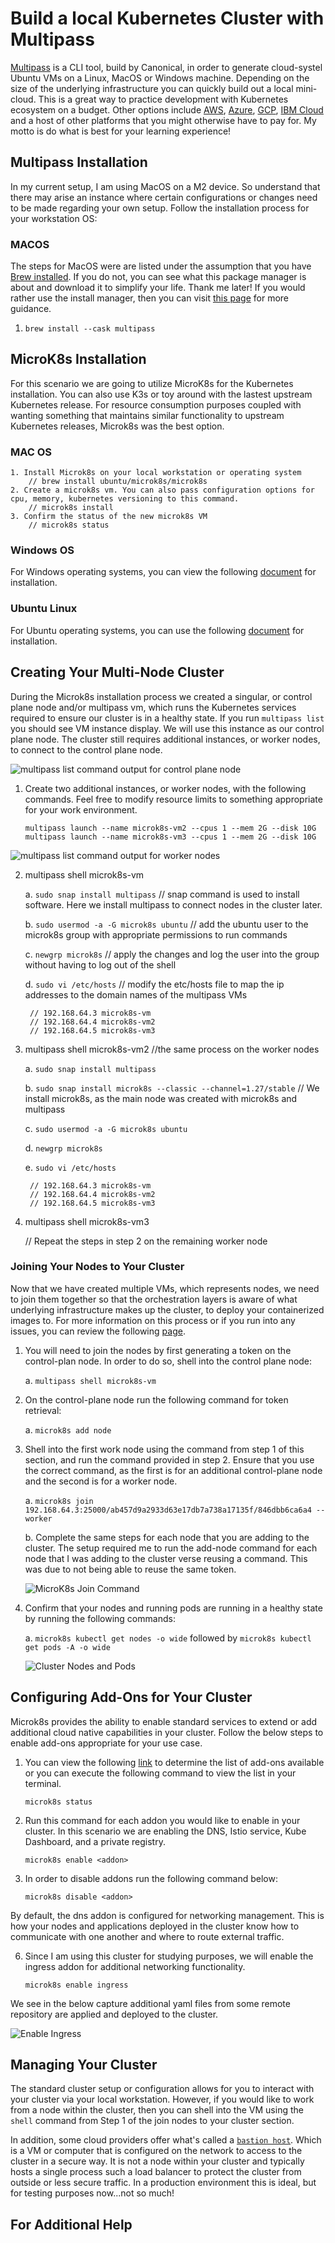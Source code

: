 # Build a local Kubernetes Cluster with Multipass
[Multipass](https://multipass.run/) is a CLI tool, build by Canonical, in order to generate cloud-systel Ubuntu VMs on a Linux, MacOS or Windows machine. Depending on the size of the underlying infrastructure you can quickly build out a local mini-cloud. This is a great way to practice development with Kubernetes ecosystem on a budget. Other options include [AWS](https://portal.aws.amazon.com/billing/signup?refid=em_127222&redirect_url=https%3A%2F%2Faws.amazon.com%2Fregistration-confirmation#/start/email), [Azure](https://azure.microsoft.com/en-us/free/search/?ef_id=_k_CjwKCAiAjrarBhAWEiwA2qWdCPW1oFMX8yFDQGIUHnvArjt4XP_giNV0HIFIYAl0nSDK6Da6FIPcoxoC2V0QAvD_BwE_k_&OCID=AIDcmmfq865whp_SEM__k_CjwKCAiAjrarBhAWEiwA2qWdCPW1oFMX8yFDQGIUHnvArjt4XP_giNV0HIFIYAl0nSDK6Da6FIPcoxoC2V0QAvD_BwE_k_&gad_source=1&gclid=CjwKCAiAjrarBhAWEiwA2qWdCPW1oFMX8yFDQGIUHnvArjt4XP_giNV0HIFIYAl0nSDK6Da6FIPcoxoC2V0QAvD_BwE), [GCP](https://cloud.google.com/free?utm_source=google&utm_medium=cpc&utm_campaign=na-US-all-en-dr-bkws-all-all-trial-e-dr-1605212&utm_content=text-ad-none-any-DEV_c-CRE_665665924741-ADGP_Hybrid+%7C+BKWS+-+MIX+%7C+Txt_Google+Cloud+Free-KWID_43700077224933019-kwd-886545049102&utm_term=KW_gcp%20free%20account-ST_gcp+free+account&gad_source=1&gclid=CjwKCAiAjrarBhAWEiwA2qWdCD_OFhSy3ihdoKlgLzwWUXV81n_kRJJIXCae-v1ivhf_G92dckjlpxoCAIMQAvD_BwE&gclsrc=aw.ds), [IBM Cloud](https://cloud.ibm.com/registration) and a host of other platforms that you might otherwise have to pay for. My motto is do what is best for your learning experience!

## Multipass Installation
In my current setup, I am using MacOS on a M2 device. So understand that there may arise an instance where certain configurations or changes need to be made regarding your own setup. Follow the installation process for your workstation OS:

### MACOS 
The steps for MacOS were are listed under the assumption that you have [Brew installed](https://brew.sh/). If you do not, you can see what this package manager is about and download it to simplify your life. Thank me later! If you would rather use the install manager, then you can visit [this page](https://multipass.run/docs/installing-on-macos) for more guidance.

1. `brew install --cask multipass`

## MicroK8s Installation
For this scenario we are going to utilize MicroK8s for the Kubernetes installation. You can also use K3s or toy around with the lastest upstream Kubernetes release. For resource consumption purposes coupled with wanting something that maintains similar functionality to upstream Kubernetes releases, Microk8s was the best option.

### MAC OS
```
1. Install Microk8s on your local workstation or operating system 
    // brew install ubuntu/microk8s/microk8s
2. Create a microk8s vm. You can also pass configuration options for cpu, memory, kubernetes versioning to this command. 
    // microk8s install
3. Confirm the status of the new microk8s VM
    // microk8s status 
```

### Windows OS
For Windows operating systems, you can view the following [document](https://microk8s.io/docs/install-windows) for installation. 

### Ubuntu Linux
For Ubuntu operating systems, you can use the following [document](https://microk8s.io/docs/getting-started) for installation. 

## Creating Your Multi-Node Cluster
During the Microk8s installation process we created a singular, or control plane node and/or multipass vm, which runs the Kubernetes services required to ensure our cluster is in a healthy state. If you run `multipass list` you should see VM instance display. We will use this instance as our control plane node. The cluster still requires additional instances, or worker nodes, to connect to the control plane node. 

![multipass list command output for control plane node](assets/images/control_plane.png)

1. Create two additional instances, or worker nodes, with the following commands. Feel free to modify resource limits to something appropriate for your work environment.

    `multipass launch --name microk8s-vm2 --cpus 1 --mem 2G --disk 10G`
    `multipass launch --name microk8s-vm3 --cpus 1 --mem 2G --disk 10G`

![multipass list command output for worker nodes](assets/images/worker_nodes.png)

2. multipass shell microk8s-vm

    a. `sudo snap install multipass` // snap command is used to install software. Here we install multipass to connect nodes in the cluster later.

    b. `sudo usermod -a -G microk8s ubuntu` // add the ubuntu user to the microk8s group with appropriate permissions to run commands 

    c. `newgrp microk8s` // apply the changes and log the user into the group without having to log out of the shell 

    d. `sudo vi /etc/hosts` // modify the etc/hosts file to map the ip addresses to the domain names of the multipass VMs 

        // 192.168.64.3 microk8s-vm
        // 192.168.64.4 microk8s-vm2
        // 192.168.64.5 microk8s-vm3

3. multipass shell microk8s-vm2 //the same process on the worker nodes 

    a. `sudo snap install multipass`

    b. `sudo snap install microk8s --classic --channel=1.27/stable` // We install microk8s, as the main node was created with microk8s and multipass 

    c. `sudo usermod -a -G microk8s ubuntu`

    d. `newgrp microk8s`

    e. `sudo vi /etc/hosts`

        // 192.168.64.3 microk8s-vm
        // 192.168.64.4 microk8s-vm2
        // 192.168.64.5 microk8s-vm3

4. multipass shell microk8s-vm3 

    // Repeat the steps in step 2 on the remaining worker node

### Joining Your Nodes to Your Cluster
Now that we have created multiple VMs, which represents nodes, we need to join them together so that the orchestration layers is aware of what underlying infrastructure makes up the cluster, to deploy your containerized images to. For more information on this process or if you run into any issues, you can review the following [page](https://microk8s.io/docs/clustering). 

1. You will need to join the nodes by first generating a token on the control-plan node. In order to do so, shell into the control plane node:
    
    a. `multipass shell microk8s-vm`

2. On the control-plane node run the following command for token retrieval:

    a. `microk8s add node`

3. Shell into the first work node using the command from step 1 of this section, and run the command provided in step 2. Ensure that you use the correct command, as the first is for an additional control-plane node and the second is for a worker node.

    a. `microk8s join 192.168.64.3:25000/ab457d9a2933d63e17db7a738a17135f/846dbb6ca6a4 --worker`

    b. Complete the same steps for each node that you are adding to the cluster. The setup required me to run the add-node command for each node that I was adding to the cluster verse reusing a command. This was due to not being able to reuse the same token.

    ![MicroK8s Join Command](assets/images/join_nodes.png)

4. Confirm that your nodes and running pods are running in a healthy state by running the following commands:

    a. `microk8s kubectl get nodes -o wide` followed by  `microk8s kubectl get pods -A -o wide`

    ![Cluster Nodes and Pods](assets/images/Nodes_Pods_status.png)


## Configuring Add-Ons for Your Cluster
Microk8s provides the ability to enable standard services to extend or add additional cloud native capabilities in your cluster. Follow the below steps to enable add-ons appropriate for your use case. 

1. You can view the following [link](https://microk8s.io/docs/addons) to determine the list of add-ons available or you can execute the following command to view the list in your terminal. 
    
    `microk8s status`
    
2. Run this command for each addon you would like to enable in your cluster. In this scenario we are enabling the DNS, Istio service, Kube Dashboard, and a private registry.
    
    `microk8s enable <addon>`

5. In order to disable addons run the following command below:
    
    `microk8s disable <addon>`

By default, the dns addon is configured for networking management. This is how your nodes and applications deployed in the cluster know how to communicate with one another and where to route external traffic. 

6. Since I am using this cluster for studying purposes, we will enable the ingress addon for additional networking functionality. 

    `microk8s enable ingress`

We see in the below capture additional yaml files from some remote repository are applied and deployed to the cluster. 

![Enable Ingress](assets/images/enable_ingress.png)

## Managing Your Cluster
The standard cluster setup or configuration allows for you to interact with your cluster via your local workstation. However, if you would like to work from a node within the cluster, then you can shell into the VM using the `shell` command from Step 1 of the join nodes to your cluster section. 

In addition, some cloud providers offer what's called a [`bastion host`](https://en.wikipedia.org/wiki/Bastion_host). Which is a VM or computer that is configured on the network to access to the cluster in a secure way. It is not a node within your cluster and typically hosts a single process such a load balancer to protect the cluster from outside or less secure traffic. In a production environment this is ideal, but for testing purposes now...not so much!



## For Additional Help